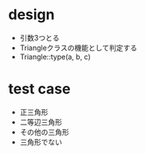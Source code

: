 # design 

* 引数3つとる
* Triangleクラスの機能として判定する
* Triangle::type(a, b, c)


# test case

* 正三角形
* 二等辺三角形
* その他の三角形
* 三角形でない


